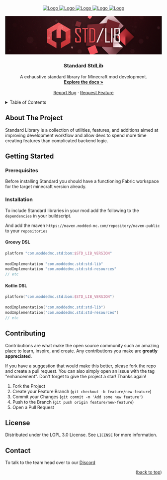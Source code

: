 <div id="top"></div>

<!-- PROJECT HEADER -->
<br />
<div align="center">
  <a href="https://github.com/ModdedMCStudios/Standard/graphs/contributors">
    <img src="https://img.shields.io/github/contributors/ModdedMCStudios/Standard.svg?style=for-the-badge" alt="Logo">
  </a>
  <a href="https://github.com/ModdedMCStudios/Standard/network/members">
    <img src="https://img.shields.io/github/forks/ModdedMCStudios/Standard.svg?style=for-the-badge" alt="Logo">
  </a>
  <a href="https://discord.gg/fTZSX9Y7uz">
    <img src="https://img.shields.io/discord/752614300413329510.svg?style=for-the-badge&logo=discord&logoColor=white" alt="Logo">
  </a>
  <a href="https://github.com/ModdedMCStudios/Standard/stargazers">
    <img src="https://img.shields.io/github/stars/ModdedMCStudios/Standard.svg?style=for-the-badge" alt="Logo">
  </a>
  <a href="https://github.com/ModdedMCStudios/Standard/blob/main/LICENSE">
    <img src="https://img.shields.io/github/license/ModdedMCStudios/Standard.svg?style=for-the-badge" alt="Logo">
  </a>
  <br />
  <br />
  <a href="https://github.com/ModdedMCStudios/Standard">
    <img src=".github/logo.png" alt="Logo" width="600">
  </a>
<h3 align="center">Standard StdLib</h3>
  <p align="center">
    A exhaustive standard library for Minecraft mod development.
    <br />
    <a href="https://github.com/ModdedMCStudios/Standard"><strong>Explore the docs »</strong></a>
    <br />
    <br />
    <a href="https://github.com/ModdedMCStudios/Standard/issues">Report Bug</a>
    ·
    <a href="https://github.com/ModdedMCStudios/Standard/issues">Request Feature</a>
  </p>
</div>



<!-- TABLE OF CONTENTS -->
<details>
  <summary>Table of Contents</summary>
  <ol>
    <li>
      <a href="#about-the-project">About The Project</a>
    </li>
    <li>
      <a href="#getting-started">Getting Started</a>
      <ul>
        <li><a href="#prerequisites">Prerequisites</a></li>
        <li><a href="#installation">Installation</a></li>
      </ul>
    </li>
    <li><a href="#contributing">Contributing</a></li>
    <li><a href="#license">License</a></li>
    <li><a href="#contact">Contact</a></li>
  </ol>
</details>



<!-- ABOUT THE PROJECT -->
## About The Project

Standard Library is a collection of utilities, features, and additions aimed at improving development workflow
and allow devs to spend more time creating features than complicated backend logic.

<!-- GETTING STARTED -->
## Getting Started

### Prerequisites 

Before installing Standard you should have a functioning Fabric workspace for the target minecraft version already.

### Installation

To include Standard libraries in your mod add the following to the `dependencies` in your buildscript.

And add the maven `https://maven.modded-mc.com/repository/maven-public` to your `repositories`

#### Groovy DSL

```groovy
platform "com.moddedmc.std:bom:$STD_LIB_VERSION"

modImplementation "com.moddedmc.std:std-lib"
modImplementation "com.moddedmc.std:std-resources"
// etc
```
#### Kotlin DSL
```kotlin
platform("com.moddedmc.std:bom:$STD_LIB_VERSION")

modImplementation("com.moddedmc.std:std-lib")
modImplementation("com.moddedmc.std:std-resources")
// etc
```

<!-- CONTRIBUTING -->
## Contributing

Contributions are what make the open source community such an amazing place to learn, inspire, and create. Any contributions you make are **greatly appreciated**.

If you have a suggestion that would make this better, please fork the repo and create a pull request. You can also simply open an issue with the tag "enhancement".
Don't forget to give the project a star! Thanks again!

1. Fork the Project
2. Create your Feature Branch (`git checkout -b feature/new-feature`)
3. Commit your Changes (`git commit -m 'Add some new feature'`)
4. Push to the Branch (`git push origin feature/new-feature`)
5. Open a Pull Request

<!-- LICENSE -->
## License

Distributed under the LGPL 3.0 License. See `LICENSE` for more information.

<!-- CONTACT -->
## Contact

To talk to the team head over to our [Discord](https://discord.gg/fTZSX9Y7uz)

<p align="right">(<a href="#top">back to top</a>)</p>